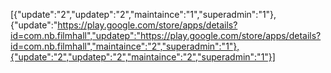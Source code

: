 [{"update":"2","updatep":"2","maintaince":"1","superadmin":"1"},{"update":"https://play.google.com/store/apps/details?id=com.nb.filmhall","updatep":"https://play.google.com/store/apps/details?id=com.nb.filmhall","maintaince":"2","superadmin":"1"},{"update":"2","updatep":"2","maintaince":"2","superadmin":"1"}]

